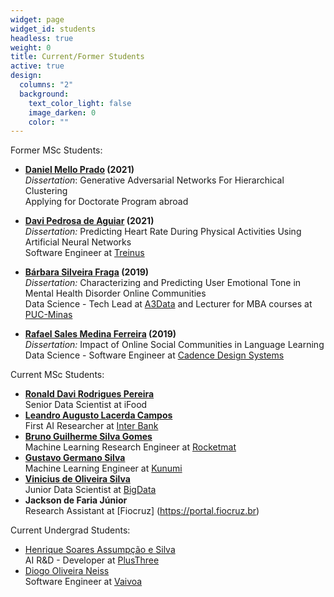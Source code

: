 ```yaml
---
widget: page
widget_id: students
headless: true
weight: 0
title: Current/Former Students
active: true
design:
  columns: "2"
  background:
    text_color_light: false
    image_darken: 0
    color: ""
---
```

Former MSc Students:
* **[Daniel Mello Prado](https://www.linkedin.com/in/daniel-mello-42a49a143/) (2021)**  
  *Dissertation*: Generative Adversarial Networks For Hierarchical Clustering  
  Applying for Doctorate Program abroad 

* **[Davi Pedrosa de Aguiar](https://www.linkedin.com/in/davi-pedrosa-de-aguiar) (2021)**  
  *Dissertation:* Predicting Heart Rate During Physical Activities Using Artificial Neural Networks  
  Software Engineer at [Treinus](http://www.treinus.com.br)

* **[Bárbara Silveira Fraga](https://www.linkedin.com/in/barbarasilveiraf/) (2019)**  
  *Dissertation:* Characterizing and Predicting User Emotional Tone in Mental Health Disorder Online Communities  
  Data Science - Tech Lead at [A3Data](https://a3data.com.br/) and Lecturer for MBA courses at [PUC-Minas](https://www.pucminas.com.br)

* **[Rafael Sales Medina Ferreira](https://www.linkedin.com/in/rafaelsmedina/) (2019)**  
  *Dissertation:* Impact of Online Social Communities in Language Learning  
  Data Science - Software Engineer at [Cadence Design Systems](https://www.cadence.com)



Current MSc Students:
* **[Ronald Davi Rodrigues Pereira](https://www.linkedin.com/in/ronald-pereira-6858a6b5/)**  
  Senior Data Scientist at iFood
* **[Leandro Augusto Lacerda Campos](https://www.linkedin.com/in/leandrolcampos/)**  
  First AI Researcher at [Inter Bank](https://www.bancointer.com.br)
* **[Bruno Guilherme Silva Gomes](https://www.linkedin.com/in/bruno-gomes-53908a17a/)**  
Machine Learning Research Engineer at [Rocketmat](https://www.rocketmat.com/)
* **[Gustavo Germano Silva](https://www.linkedin.com/in/gustavo-germano/)**  
Machine Learning Engineer at [Kunumi](https://www.kunumi.com)
* **[Vinicius de Oliveira Silva](https://www.linkedin.com/in/silva-vinicius/)**  
Junior Data Scientist at [BigData](https://bigdata.com.br/)
* **Jackson de Faria Júnior**  
Research Assistant at [Fiocruz]
(https://portal.fiocruz.br)



Current Undergrad Students:
* [Henrique Soares Assumpção e Silva](https://www.linkedin.com/in/henrysilvacs/)  
AI R&D - Developer at [PlusThree]() 
* [Diogo Oliveira Neiss](https://www.linkedin.com/in/diogo-neiss/)  
Software Engineer at [Vaivoa](https://vaivoa.com/)
